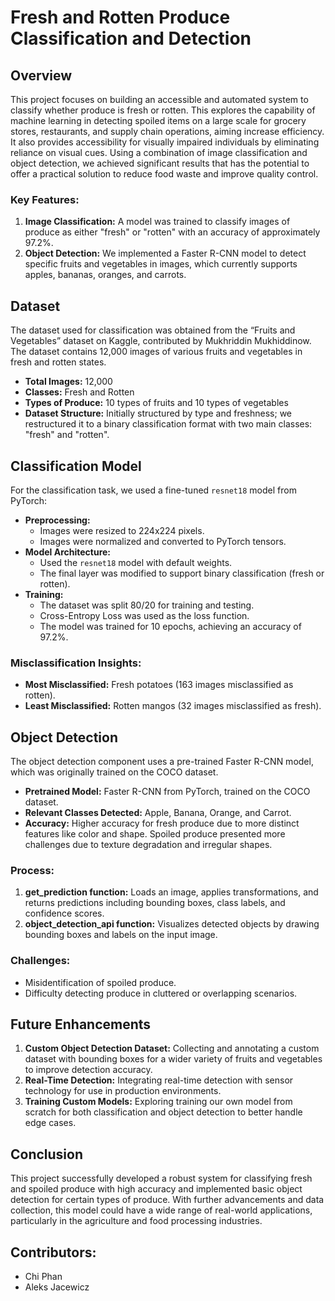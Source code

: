 # Fresh and Rotten Produce Classification and Detection

## Overview
This project  focuses on building an accessible and automated system to classify whether produce is fresh or rotten. This explores the capability of machine learning in detecting spoiled items on a large scale for grocery stores, restaurants, and supply chain operations, aiming increase efficiency. It also provides accessibility for visually impaired individuals by eliminating reliance on visual cues. Using a combination of image classification and object detection, we achieved significant results that has the potential to offer a practical solution to reduce food waste and improve quality control.

### Key Features:
1. **Image Classification:** A model was trained to classify images of produce as either "fresh" or "rotten" with an accuracy of approximately 97.2%.
2. **Object Detection:** We implemented a Faster R-CNN model to detect specific fruits and vegetables in images, which currently supports apples, bananas, oranges, and carrots.



## Dataset
The dataset used for classification was obtained from the “Fruits and Vegetables” dataset on Kaggle, contributed by Mukhriddin Mukhiddinow. The dataset contains 12,000 images of various fruits and vegetables in fresh and rotten states.

- **Total Images:** 12,000
- **Classes:** Fresh and Rotten
- **Types of Produce:** 10 types of fruits and 10 types of vegetables
- **Dataset Structure:** Initially structured by type and freshness; we restructured it to a binary classification format with two main classes: "fresh" and "rotten".



## Classification Model
For the classification task, we used a fine-tuned `resnet18` model from PyTorch:

- **Preprocessing:**
  - Images were resized to 224x224 pixels.
  - Images were normalized and converted to PyTorch tensors.
- **Model Architecture:**
  - Used the `resnet18` model with default weights.
  - The final layer was modified to support binary classification (fresh or rotten).
- **Training:**
  - The dataset was split 80/20 for training and testing.
  - Cross-Entropy Loss was used as the loss function.
  - The model was trained for 10 epochs, achieving an accuracy of 97.2%.

### Misclassification Insights:
- **Most Misclassified:** Fresh potatoes (163 images misclassified as rotten).
- **Least Misclassified:** Rotten mangos (32 images misclassified as fresh).



## Object Detection
The object detection component uses a pre-trained Faster R-CNN model, which was originally trained on the COCO dataset.

- **Pretrained Model:** Faster R-CNN from PyTorch, trained on the COCO dataset.
- **Relevant Classes Detected:** Apple, Banana, Orange, and Carrot.
- **Accuracy:** Higher accuracy for fresh produce due to more distinct features like color and shape. Spoiled produce presented more challenges due to texture degradation and irregular shapes.

### Process:
1. **get_prediction function:** Loads an image, applies transformations, and returns predictions including bounding boxes, class labels, and confidence scores.
2. **object_detection_api function:** Visualizes detected objects by drawing bounding boxes and labels on the input image.

### Challenges:
- Misidentification of spoiled produce.
- Difficulty detecting produce in cluttered or overlapping scenarios.



## Future Enhancements
1. **Custom Object Detection Dataset:** Collecting and annotating a custom dataset with bounding boxes for a wider variety of fruits and vegetables to improve detection accuracy.
2. **Real-Time Detection:** Integrating real-time detection with sensor technology for use in production environments.
3. **Training Custom Models:** Exploring training our own model from scratch for both classification and object detection to better handle edge cases.



## Conclusion
This project successfully developed a robust system for classifying fresh and spoiled produce with high accuracy and implemented basic object detection for certain types of produce. With further advancements and data collection, this model could have a wide range of real-world applications, particularly in the agriculture and food processing industries.

## Contributors:
- Chi Phan 
- Aleks Jacewicz

